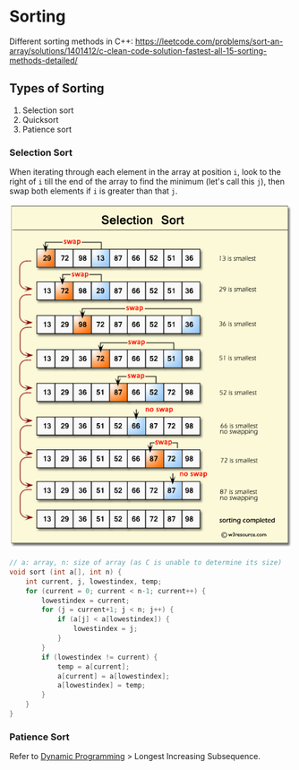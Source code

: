 # Sorting

Different sorting methods in C++: https://leetcode.com/problems/sort-an-array/solutions/1401412/c-clean-code-solution-fastest-all-15-sorting-methods-detailed/

## Types of Sorting

1. Selection sort
2. Quicksort
3. Patience sort

### Selection Sort

When iterating through each element in the array at position `i`, look to the right of `i` till the end of the array to find the minimum (let's call this `j`), then swap both elements if `i` is greater than that `j`.

![](../.gitbook/assets/image.png)

```c
// a: array, n: size of array (as C is unable to determine its size)
void sort (int a[], int n) {
    int current, j, lowestindex, temp;
    for (current = 0; current < n-1; current++) {
        lowestindex = current;
        for (j = current+1; j < n; j++) {
            if (a[j] < a[lowestindex]) {
                lowestindex = j;
            }
        }
        if (lowestindex != current) {
            temp = a[current];
            a[current] = a[lowestindex];
            a[lowestindex] = temp;
        }
    }
}
```

### Patience Sort

Refer to [Dynamic Programming](dp.md) > Longest Increasing Subsequence.
